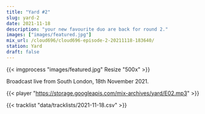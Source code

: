 ```yaml
---
title: "Yard #2"
slug: yard-2
date: 2021-11-18
description: "your new favourite duo are back for round 2."
images: ["images/featured.jpg"]
mix_url: /cloud696/cloud696-episode-2-20211118-183640/
station: Yard
draft: false
---
```


{{< imgprocess "images/featured.jpg" Resize "500x" >}}

Broadcast live from South London, 18th November 2021.

{{< player "https://storage.googleapis.com/mix-archives/yard/E02.mp3" >}}

{{< tracklist "data/tracklists/2021-11-18.csv" >}}
